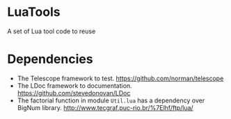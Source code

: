 # LuaTools
A set of Lua tool code to reuse

# Dependencies
* The Telescope framework to test. https://github.com/norman/telescope
* The LDoc framework to documentation. https://github.com/stevedonovan/LDoc
* The factorial function in module ``Util.lua`` has a dependency over BigNum library. http://www.tecgraf.puc-rio.br/%7Elhf/ftp/lua/